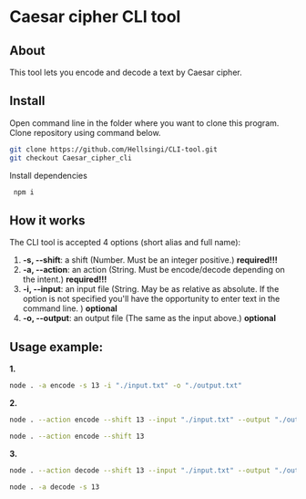 # Caesar cipher CLI tool

## About

This tool lets you encode and decode a text by Caesar cipher.

## Install

Open command line in the folder where you want to clone this program. Clone repository using command below.
```bash
git clone https://github.com/Hellsingi/CLI-tool.git
git checkout Caesar_cipher_cli
```

Install dependencies
```bash
 npm i
```

## How it works

The CLI tool is accepted 4 options (short alias and full name):

1.  **-s, --shift**: a shift (Number. Must be an integer positive.) **required!!!**
2.  **-a, --action**: an action (String. Must be encode/decode depending on the intent.) **required!!!**
3.  **-i, --input**: an input file (String. May be as relative as absolute. If the option is not specified you'll have the opportunity to enter text in the command line. ) **optional**
4.  **-o, --output**: an output file (The same as the input above.) **optional**

## Usage example:

**1.**
```bash
node . -a encode -s 13 -i "./input.txt" -o "./output.txt"
```
**2.**
```bash
node . --action encode --shift 13 --input "./input.txt" --output "./output.txt"
```
```bash
node . --action encode --shift 13
```
**3.**
```bash
node . --action decode --shift 13 --input "./input.txt" --output "./output.txt"
```
```bash
node . -a decode -s 13
```


